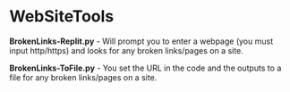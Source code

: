 # WebSiteTools

**BrokenLinks-Replit.py** - Will prompt you to enter a webpage (you must input http/https) and looks for any broken links/pages on a site.

**BrokenLinks-ToFile.py** - You set the URL in the code and the outputs to a file for any broken links/pages on a site.
